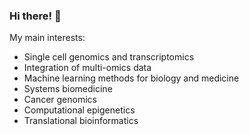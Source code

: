 ### Hi there! 👋

My main interests:

- Single cell genomics and transcriptomics
- Integration of multi-omics data
- Machine learning methods for biology and medicine
- Systems biomedicine
- Cancer genomics
- Computational epigenetics
- Translational bioinformatics

 
  

